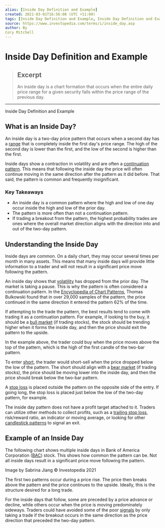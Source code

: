```yaml
---
alias: [Inside Day Definition and Example]
created: 2021-03-01T16:56:08 (UTC +11:00)
tags: [Inside Day Definition and Example, Inside Day Definition and Example]
source: https://www.investopedia.com/terms/i/inside_day.asp
author: By
Cory Mitchell
---
```


# Inside Day Definition and Example

> ## Excerpt
> An inside day is a chart formation that occurs when the entire daily price range for a given security falls within the price range of the previous day.

---

Inside Day Definition and Example
## What is an Inside Day?

An inside day is a two-day price pattern that occurs when a second day has a [range](https://www.investopedia.com/terms/r/range.asp) that is completely inside the first day's price range. The high of the second day is lower than the first, and the low of the second is higher than the first.

Inside days show a contraction in volatility and are often a [continuation pattern](https://www.investopedia.com/terms/c/continuationpattern.asp). This means that following the inside day the price will often continue moving in the same direction after the pattern as it did before. That said, the pattern is common and frequently insignificant.

### Key Takeaways

-   An inside day is a common pattern where the high and low of one day occur inside the high and low of the prior day.
-   The pattern is more often than not a continuation pattern.
-   If trading a breakout from the pattern, the highest probability trades are ones where the overall market direction aligns with the direction into and out of the two-day pattern.

## Understanding the Inside Day

Inside days are common. On a daily chart, they may occur several times per month in many assets. This means that many inside days will provide little information to a trader and will not result in a significant price move following the pattern.

An inside day shows that [volatility](https://www.investopedia.com/terms/v/volatility.asp) has dropped from the prior day. The market is taking a pause. This is why the pattern is often considered a continuation pattern. In the [Encyclopedia of Chart Patterns](https://www.investopedia.com/articles/personal-finance/090916/top-5-books-learn-technical-analysis.asp), Thomas Bulkowski found that in over 29,000 samples of the pattern, the price continued in the same direction it entered the pattern 62% of the time.

If attempting to the trade the pattern, the best results tend to come with trading it as a continuation pattern. For example, if looking to the buy, it should be a [bull market](https://www.investopedia.com/terms/b/bullmarket.asp) (if trading stocks), the stock should be trending higher when it forms the inside day, and then the price should exit the pattern to the upside.

In the example above, the trader could buy when the price moves above the top of the pattern, which is the high of the first candle of the two-bar pattern.

To enter [short](https://www.investopedia.com/terms/s/short.asp), the trader would short-sell when the price dropped below the low of the pattern. The short should align with a [bear market](https://www.investopedia.com/terms/b/bearmarket.asp) (if trading stocks), the price should be moving lower into the inside day, and then the price should break below the two-bar pattern.

A [stop loss](https://www.investopedia.com/terms/s/stop-lossorder.asp) is placed outside the pattern on the opposite side of the entry. If going long, the stop loss is placed just below the low of the two-day pattern, for example.

The inside day pattern does not have a profit target attached to it. Traders can utilize other methods to collect profits, such as a [trailing stop loss](https://www.investopedia.com/terms/t/trailingstop.asp), risk/reward ratio, an indicator or moving average, or looking for other [candlestick patterns](https://www.investopedia.com/articles/active-trading/062315/using-bullish-candlestick-patterns-buy-stocks.asp) to signal an exit.

## Example of an Inside Day

The following chart shows multiple inside days in Bank of America Corporation ([BAC](https://www.investopedia.com/markets/quote?tvwidgetsymbol=bac)) stock. This shows how common the pattern can be. Not all inside days result in a significant price move following the pattern.

Image by Sabrina Jiang © Investopedia 2021

The first two patterns occur during a price rise. The price then breaks above the pattern and the price continues to the upside. Ideally, this is the structure desired for a long trade.

For the inside days that follow, some are preceded by a price advance or decline, while others occur when the price is moving predominately sideways. Traders could have avoided some of the poor [signals](https://www.investopedia.com/terms/t/trade-signal.asp) by only taking a trade if the breakout occurs in the same direction as the price direction that preceded the two-day pattern.
